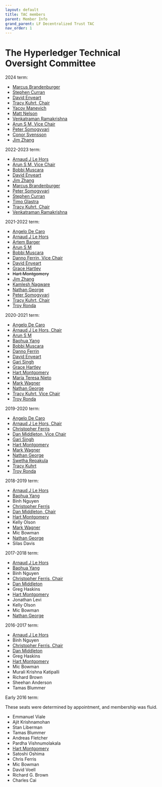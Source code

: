 ```yaml
---
layout: default
title: TAC members
parent: Member Info
grand_parent: LF Decentralized Trust TAC
nav_order: 1
---
```

[//]: # (SPDX-License-Identifier: CC-BY-4.0)

# The Hyperledger Technical Oversight Committee

2024 term:

* [Marcus Brandenburger][mbrandenburger]
* [Stephen Curran][swcurran]
* [David Enyeart][denyeart]
* [Tracy Kuhrt, Chair][tkuhrt]
* [Yacov Manevich][yacovm]
* [Matt Nelson][non-fungible-nelson]
* [Venkatraman Ramakrishna][VRamakrishna]
* [Arun S M, Vice Chair][arsulegai]
* [Peter Somogyvari][petermetz]
* [Conor Svensson][conor10]
* [Jim Zhang][jimthematrix]

2022-2023 term:

* [Arnaud J Le Hors][lehors]
* [Arun S M, Vice Chair][arsulegai]
* [Bobbi Muscara][bobbi28]
* [David Enyeart][denyeart]
* [Jim Zhang][jimthematrix]
* [Marcus Brandenburger][mbrandenburger]
* [Peter Somogyvari][petermetz]
* [Stephen Curran][swcurran]
* [Timo Glastra][TimoGlastra]
* [Tracy Kuhrt, Chair][tkuhrt]
* [Venkatraman Ramakrishna][VRamakrishna]

2021-2022 term:

* [Angelo De Caro][adecaro]
* [Arnaud J Le Hors][lehors]
* [Artem Barger][C0rWin]
* [Arun S M][arsulegai]
* [Bobbi Muscara][bobbi28]
* [Danno Ferrin, Vice Chair][shemnon]
* [David Enyeart][denyeart]
* [Grace Hartley][gmhartley53]
* ~~Hart Montgomery~~
* [Jim Zhang][jimthematrix]
* [Kamlesh Nagware][knagware9]
* [Nathan George][nage]
* [Peter Somogyvari][petermetz]
* [Tracy Kuhrt, Chair][tkuhrt]
* [Troy Ronda][troyronda]

2020-2021 term:

* [Angelo De Caro][adecaro]
* [Arnaud J Le Hors, Chair][lehors]
* [Arun S M][arsulegai]
* [Baohua Yang][yeasy]
* [Bobbi Muscara][bobbi28]
* [Danno Ferrin][shemnon]
* [David Enyeart][denyeart]
* [Gari Singh](https://github.com/mastersingh24)
* [Grace Hartley][gmhartley53]
* [Hart Montgomery][hartm]
* [María Teresa Nieto](https://github.com/mtnieto)
* [Mark Wagner](https://github.com/n1zyz)
* [Nathan George][nage]
* [Tracy Kuhrt, Vice Chair][tkuhrt]
* [Troy Ronda][troyronda]

2019-2020 term:

* [Angelo De Caro][adecaro]
* [Arnaud J Le Hors, Chair][lehors]
* [Christopher Ferris](https://github.com/christo4ferris)
* [Dan Middleton, Vice Chair](https://github.com/dcmiddle)
* [Gari Singh](https://github.com/mastersingh24)
* [Hart Montgomery][hartm]
* [Mark Wagner](https://github.com/n1zyz)
* [Nathan George][nage]
* [Swetha Repakula](https://github.com/swetharepakula)
* [Tracy Kuhrt][tkuhrt]
* [Troy Ronda][troyronda]

2018-2019 term:

* [Arnaud J Le Hors][lehors]
* [Baohua Yang][yeasy]
* Binh Nguyen
* [Christopher Ferris](https://github.com/christo4ferris)
* [Dan Middleton, Chair](https://github.com/dcmiddle)
* [Hart Montgomery][hartm]
* Kelly Olson
* [Mark Wagner](https://github.com/n1zyz)
* Mic Bowman
* [Nathan George][nage]
* Silas Davis

2017-2018 term:

* [Arnaud J Le Hors][lehors]
* [Baohua Yang][yeasy]
* Binh Nguyen
* [Christopher Ferris, Chair](https://github.com/christo4ferris)
* [Dan Middleton](https://github.com/dcmiddle)
* Greg Haskins
* [Hart Montgomery][hartm]
* Jonathan Levi
* Kelly Olson
* Mic Bowman
* [Nathan George][nage]

2016-2017 term:

* [Arnaud J Le Hors][lehors]
* Binh Nguyen
* [Christopher Ferris, Chair](https://github.com/christo4ferris)
* [Dan Middleton](https://github.com/dcmiddle)
* Greg Haskins
* [Hart Montgomery][hartm]
* Mic Bowman
* Murali Krishna Katipalli
* Richard Brown
* Sheehan Anderson
* Tamas Blummer

Early 2016 term:

These seats were determined by appointment, and membership was fluid.

* Emmanuel Viale
* Ajit Krishnamohan
* Stan Liberman
* Tamas Blummer
* Andreas Fletcher
* Pardha Vishnumolakala
* [Hart Montgomery][hartm]
* Satoshi Oshima
* Chris Ferris
* Mic Bowman
* David Voell
* Richard G. Brown
* Charles Cai

[C0rWin]: https://github.com/C0rWin
[TimoGlastra]: https://github.com/TimoGlastra
[VRamakrishna]: https://github.com/VRamakrishna
[adecaro]: https://github.com/adecaro
[arsulegai]: https://github.com/arsulegai
[bobbi28]: https://github.com/bobbi28
[conor10]: https://github.com/conor10
[denyeart]: https://github.com/denyeart
[gmhartley53]: https://github.com/gmhartley53
[hartm]: https://github.com/hartm
[jimthematrix]: https://github.com/jimthematrix
[knagware9]: https://github.com/knagware9
[lehors]: https://github.com/lehors
[mbrandenburger]: https://github.com/mbrandenburger
[nage]: https://github.com/nage
[non-fungible-nelson]: https://github.com/non-fungible-nelson
[petermetz]: https://github.com/petermetz
[shemnon]: https://github.com/shemnon
[swcurran]: https://github.com/swcurran
[tkuhrt]: https://github.com/tkuhrt
[troyronda]: https://github.com/troyronda
[yacovm]: https://github.com/yacovm
[yeasy]: https://github.com/yeasy

